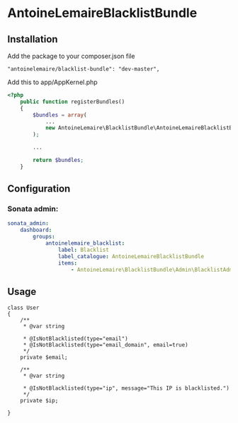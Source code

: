 AntoineLemaireBlacklistBundle
=================



Installation
-----------------------------------

Add the package to your composer.json file
```
"antoinelemaire/blacklist-bundle": "dev-master",
```

Add this to app/AppKernel.php
```php
<?php
    public function registerBundles()
    {
        $bundles = array(
            ...
            new AntoineLemaire\BlacklistBundle\AntoineLemaireBlacklistBundle(),
        );

        ...

        return $bundles;
    }
```


Configuration
-------------


### Sonata admin:

```yaml
sonata_admin:
    dashboard:
        groups:
            antoinelemaire_blacklist:
                label: Blacklist
                label_catalogue: AntoineLemaireBlacklistBundle
                items:
                    - AntoineLemaire\BlacklistBundle\Admin\BlacklistAdmin
```

Usage
------


```
class User
{
    /**
     * @var string
     
     * @IsNotBlacklisted(type="email")
     * @IsNotBlacklisted(type="email_domain", email=true)
     */
    private $email;
    
    /**
     * @var string
     
     * @IsNotBlacklisted(type="ip", message="This IP is blacklisted.")
     */
    private $ip;
    
}
```
